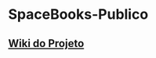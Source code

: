 # SpaceBooks-Publico

## [Wiki do Projeto](https://github.com/TCC-SpaceBooks/SpaceBooks-Publico/wiki)
